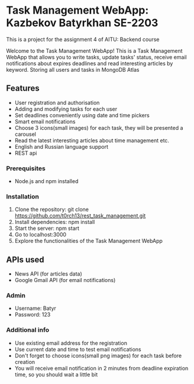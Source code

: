 # Task Management WebApp: Kazbekov Batyrkhan SE-2203

This is a project for the assignment 4 of AITU: Backend course 

Welcome to the Task Management WebApp! This is a Task Management WebApp that allows you to write tasks, update tasks' status, receive email notifications about expires deadlines and read interesting articles by keyword. Storing all users and tasks in MongoDB Atlas

## Features

- User registration and authorisation
- Adding and modifying tasks for each user
- Set deadlines conveniently using date and time pickers
- Smart email notifications
- Choose 3 icons(small images) for each task, they will be presented a carousel
- Read the latest interesting articles about time management etc.
- English and Russian language support
- REST api


### Prerequisites

- Node.js and npm installed 

### Installation

1. Clone the repository: git clone https://github.com/t0rch13/rest_task_management.git
2. Install dependencies: npm install
3. Start the server: npm start
4. Go to localhost:3000
5. Explore the functionalities of the Task Management WebApp

## APIs used

- News API (for articles data)
- Google Gmail API (for email notifications)

### Admin
- Username: Batyr
- Password: 123

### Additional info
- Use existing email address for the registration 
- Use current date and time to test email notifications
- Don't forget to choose icons(small png images) for each task before creation
- You will receive email notification in 2 minutes from deadline expiration time, so you should wait a little bit




